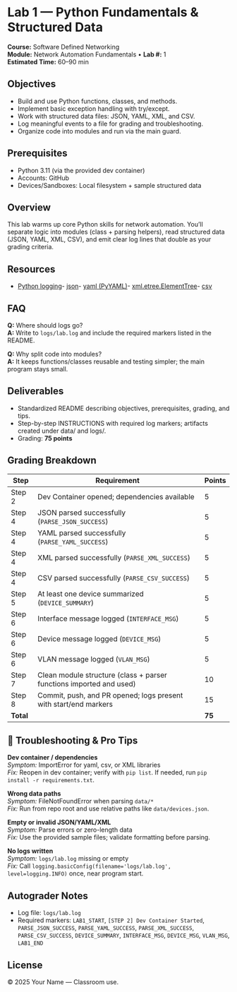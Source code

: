 # Lab 1 — Python Fundamentals & Structured Data

**Course:** Software Defined Networking  
**Module:** Network Automation Fundamentals • **Lab #:** 1  
**Estimated Time:** 60–90 min

## Objectives
- Build and use Python functions, classes, and methods.
- Implement basic exception handling with try/except.
- Work with structured data files: JSON, YAML, XML, and CSV.
- Log meaningful events to a file for grading and troubleshooting.
- Organize code into modules and run via the main guard.

## Prerequisites
- Python 3.11 (via the provided dev container)
- Accounts: GitHub
- Devices/Sandboxes: Local filesystem + sample structured data

## Overview
This lab warms up core Python skills for network automation. You’ll separate logic into modules (class + parsing helpers), read structured data (JSON, YAML, XML, CSV), and emit clear log lines that double as your grading criteria.


## Resources
- [Python logging](https://docs.python.org/3/library/logging.html)- [json](https://docs.python.org/3/library/json.html)- [yaml (PyYAML)](https://pyyaml.org/wiki/PyYAMLDocumentation)- [xml.etree.ElementTree](https://docs.python.org/3/library/xml.etree.elementtree.html)- [csv](https://docs.python.org/3/library/csv.html)

## FAQ
**Q:** Where should logs go?  
**A:** Write to `logs/lab.log` and include the required markers listed in the README.

**Q:** Why split code into modules?  
**A:** It keeps functions/classes reusable and testing simpler; the main program stays small.



## Deliverables
- Standardized README describing objectives, prerequisites, grading, and tips.
- Step-by-step INSTRUCTIONS with required log markers; artifacts created under data/ and logs/.
- Grading: **75 points**

## Grading Breakdown
| Step | Requirement | Points |
|---|---|---|
| Step 2 | Dev Container opened; dependencies available | 5 |
| Step 4 | JSON parsed successfully (`PARSE_JSON_SUCCESS`) | 5 |
| Step 4 | YAML parsed successfully (`PARSE_YAML_SUCCESS`) | 5 |
| Step 4 | XML parsed successfully (`PARSE_XML_SUCCESS`) | 5 |
| Step 4 | CSV parsed successfully (`PARSE_CSV_SUCCESS`) | 5 |
| Step 5 | At least one device summarized (`DEVICE_SUMMARY`) | 5 |
| Step 6 | Interface message logged (`INTERFACE_MSG`) | 5 |
| Step 6 | Device message logged (`DEVICE_MSG`) | 5 |
| Step 6 | VLAN message logged (`VLAN_MSG`) | 5 |
| Step 7 | Clean module structure (class + parser functions imported and used) | 10 |
| Step 8 | Commit, push, and PR opened; logs present with start/end markers | 15 |
| **Total** |  | **75** |

## 🔧 Troubleshooting & Pro Tips
**Dev container / dependencies**  
*Symptom:* ImportError for yaml, csv, or XML libraries  
*Fix:* Reopen in dev container; verify with `pip list`. If needed, run `pip install -r requirements.txt`.

**Wrong data paths**  
*Symptom:* FileNotFoundError when parsing `data/*`  
*Fix:* Run from repo root and use relative paths like `data/devices.json`.

**Empty or invalid JSON/YAML/XML**  
*Symptom:* Parse errors or zero-length data  
*Fix:* Use the provided sample files; validate formatting before parsing.

**No logs written**  
*Symptom:* `logs/lab.log` missing or empty  
*Fix:* Call `logging.basicConfig(filename='logs/lab.log', level=logging.INFO)` once, near program start.



## Autograder Notes
- Log file: `logs/lab.log`
- Required markers: `LAB1_START`, `[STEP 2] Dev Container Started`, `PARSE_JSON_SUCCESS`, `PARSE_YAML_SUCCESS`, `PARSE_XML_SUCCESS`, `PARSE_CSV_SUCCESS`, `DEVICE_SUMMARY`, `INTERFACE_MSG`, `DEVICE_MSG`, `VLAN_MSG`, `LAB1_END`

## License
© 2025 Your Name — Classroom use.